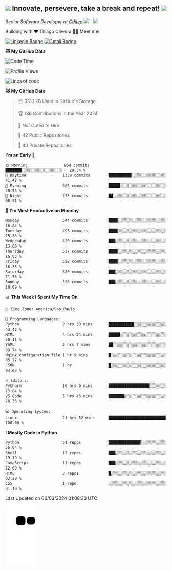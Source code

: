 <h2><img src="https://emojis.slackmojis.com/emojis/images/1531849430/4246/blob-sunglasses.gif?1531849430" width="30"/> Innovate, persevere, take a break and repeat! <img src="https://media.giphy.com/media/12oufCB0MyZ1Go/giphy.gif" width="50"></h2>
<img align='right' src="https://media.giphy.com/media/M9gbBd9nbDrOTu1Mqx/giphy.gif" width="230">
<p><em>Senior Software Developer at <a href="https://www.cditec.com.br/">Cditec
</a><img src="https://media.giphy.com/media/WUlplcMpOCEmTGBtBW/giphy.gif" width="30"> 
</em></p>



Building with ❤️ Thiago Oliveira 👋🏽 Meet me!

[![Linkedin Badge](https://img.shields.io/badge/-Thiago-blue?style=flat-square&logo=Linkedin&logoColor=white&link=https://www.linkedin.com/in/tgmarinho/)](https://www.linkedin.com/in/thiagoceconelo/) 
[![Gmail Badge](https://img.shields.io/badge/-thiceconelo@gmail.com-c14438?style=flat-square&logo=Gmail&logoColor=white&link=mailto:thiceconelo@gmail.com)](mailto:thiceconelo@gmail.com)

</em></p>

<!-- <span style="height ">
![Anurag's GitHub stats](https://github-readme-stats.vercel.app/api?username=arthurspk&show_icons=true&theme=tokyonight)
</span> -->

**🐱 My GitHub Data** 
<!--START_SECTION:waka-->
![Code Time](http://img.shields.io/badge/Code%20Time-1%2C183%20hrs%2012%20mins-blue)

![Profile Views](http://img.shields.io/badge/Profile%20Views-6-blue)

![Lines of code](https://img.shields.io/badge/From%20Hello%20World%20I%27ve%20Written-4.6%20million%20lines%20of%20code-blue)

**🐱 My GitHub Data** 

> 📦 331.1 kB Used in GitHub's Storage 
 > 
> 🏆 186 Contributions in the Year 2024
 > 
> 🚫 Not Opted to Hire
 > 
> 📜 42 Public Repositories 
 > 
> 🔑 40 Private Repositories 
 > 
**I'm an Early 🐤** 

```text
🌞 Morning                954 commits         ███████░░░░░░░░░░░░░░░░░░   29.54 % 
🌆 Daytime                1338 commits        ██████████░░░░░░░░░░░░░░░   41.42 % 
🌃 Evening                663 commits         █████░░░░░░░░░░░░░░░░░░░░   20.53 % 
🌙 Night                  275 commits         ██░░░░░░░░░░░░░░░░░░░░░░░   08.51 % 
```
📅 **I'm Most Productive on Monday** 

```text
Monday                   544 commits         ████░░░░░░░░░░░░░░░░░░░░░   16.84 % 
Tuesday                  495 commits         ████░░░░░░░░░░░░░░░░░░░░░   15.33 % 
Wednesday                420 commits         ███░░░░░░░░░░░░░░░░░░░░░░   13.00 % 
Thursday                 537 commits         ████░░░░░░░░░░░░░░░░░░░░░   16.63 % 
Friday                   528 commits         ████░░░░░░░░░░░░░░░░░░░░░   16.35 % 
Saturday                 380 commits         ███░░░░░░░░░░░░░░░░░░░░░░   11.76 % 
Sunday                   326 commits         ███░░░░░░░░░░░░░░░░░░░░░░   10.09 % 
```


📊 **This Week I Spent My Time On** 

```text
🕑︎ Time Zone: America/Sao_Paulo

💬 Programming Languages: 
Python                   9 hrs 30 mins       ███████████░░░░░░░░░░░░░░   43.42 % 
HTML                     4 hrs 24 mins       █████░░░░░░░░░░░░░░░░░░░░   20.11 % 
YAML                     2 hrs 7 mins        ██░░░░░░░░░░░░░░░░░░░░░░░   09.74 % 
Nginx configuration file 1 hr 9 mins         █░░░░░░░░░░░░░░░░░░░░░░░░   05.27 % 
JSON                     1 hr                █░░░░░░░░░░░░░░░░░░░░░░░░   04.63 % 

🔥 Editors: 
PyCharm                  16 hrs 6 mins       ██████████████████░░░░░░░   73.64 % 
VS Code                  5 hrs 46 mins       ███████░░░░░░░░░░░░░░░░░░   26.36 % 

💻 Operating System: 
Linux                    21 hrs 52 mins      █████████████████████████   100.00 % 
```

**I Mostly Code in Python** 

```text
Python                   51 repos            ██████████████░░░░░░░░░░░   56.04 % 
Shell                    12 repos            ███░░░░░░░░░░░░░░░░░░░░░░   13.19 % 
JavaScript               11 repos            ███░░░░░░░░░░░░░░░░░░░░░░   12.09 % 
HTML                     3 repos             █░░░░░░░░░░░░░░░░░░░░░░░░   03.30 % 
CSS                      1 repo              ░░░░░░░░░░░░░░░░░░░░░░░░░   01.10 % 
```




 Last Updated on 06/03/2024 01:08:23 UTC
<!--END_SECTION:waka-->

![Snake animation](https://github.com/rafaballerini/rafaballerini/blob/output/github-contribution-grid-snake.svg)


<!---
ceconelo/ceconelo is a ✨ special ✨ repository because its `README.md` (this file) appears on your GitHub profile.
You can click the Preview link to take a look at your changes.
--->
